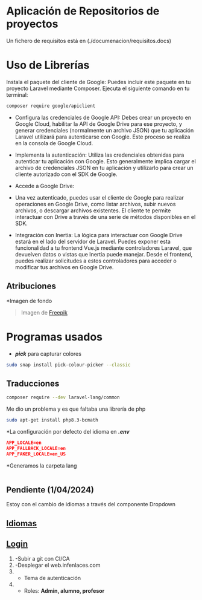 # Aplicación de Repositorios de proyectos

Un fichero de requisitos está en (./documenacion/requisitos.docs)

# Uso de Librerías
Instala el paquete del cliente de Google: 
Puedes incluir este paquete en tu proyecto Laravel mediante Composer. 
Ejecuta el siguiente comando en tu terminal:

``` bash
composer require google/apiclient
```

* Configura las credenciales de Google API:
Debes crear un proyecto en Google Cloud, habilitar la API de Google Drive para ese proyecto, y generar credenciales (normalmente un archivo JSON) que tu aplicación Laravel utilizará para autenticarse con Google. Este proceso se realiza en la consola de Google Cloud.

* Implementa la autenticación:
 Utiliza las credenciales obtenidas para autenticar tu aplicación con Google. Esto generalmente implica cargar el archivo de credenciales JSON en tu aplicación y utilizarlo para crear un cliente autorizado con el SDK de Google.

* Accede a Google Drive:
* Una vez autenticado, puedes usar el cliente de Google para realizar operaciones en Google Drive, como listar archivos, subir nuevos archivos, o descargar archivos existentes. El cliente te permite interactuar con Drive a través de una serie de métodos disponibles en el SDK.

* Integración con Inertia:
 La lógica para interactuar con Google Drive estará en el lado del servidor de Laravel. Puedes exponer esta funcionalidad a tu frontend Vue.js mediante controladores Laravel, que devuelven datos o vistas que Inertia puede manejar. Desde el frontend, puedes realizar solicitudes a estos controladores para acceder o modificar tus archivos en Google Drive.


## Atribuciones
*Imagen de fondo
>Imagen de <a href="https://www.freepik.es/foto-gratis/papeles-comerciales-naturaleza-muerta-varias-piezas-mecanismo_24749607.htm#query=gestion%20proyectos&position=1&from_view=keyword&track=ais&uuid=7979d323-213f-4ebc-acdd-9a17cab7c51c">Freepik</a>


# Programas usados
* ***pick*** para capturar colores
```bash
sudo snap install pick-colour-picker --classic
```


## Traducciones
```bash
composer require --dev laravel-lang/common
```
Me dio un problema y es que faltaba una librería de php
```bash
sudo apt-get install php8.3-bcmath 
```



*La configuración por defecto del idioma en ***.env*** 
```json
APP_LOCALE=en
APP_FALLBACK_LOCALE=en
APP_FAKER_LOCALE=en_US
```
*Generamos la carpeta lang
```php

```



## Pendiente (1/04/2024)
Estoy con el cambio de idiomas a través del componente Dropdown
## [Idiomas](./Documentacion/idiomas.md)    

## [Login]()

1. -Subir a git con CI/CA
1. -Desplegar el web.infenlaces.com
1. - Tema de autenticación 
1. - Roles: **Admin, alumno, profesor**
